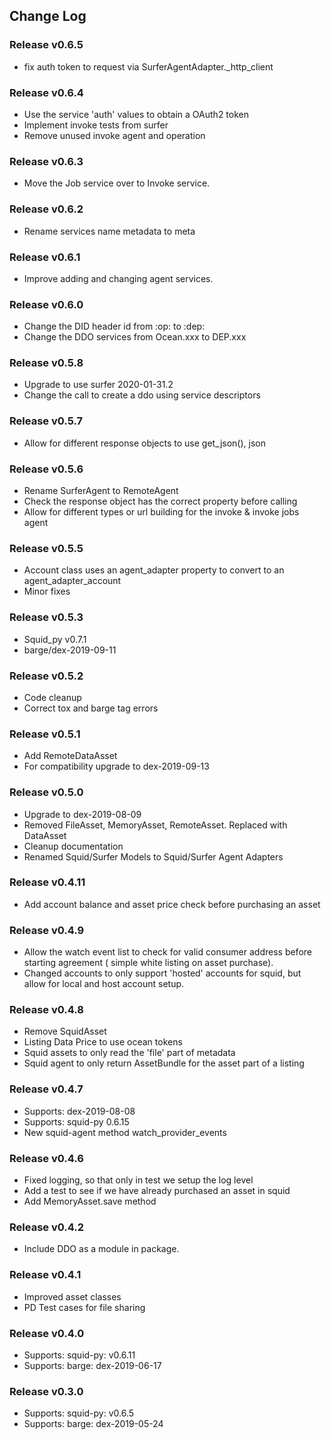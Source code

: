 ## Change Log

### Release v0.6.5

+   fix auth token to request via SurferAgentAdapter._http_client

### Release v0.6.4

+    Use the service 'auth' values to obtain a OAuth2 token
+    Implement invoke tests from surfer
+    Remove unused invoke agent and operation

### Release v0.6.3

+    Move the Job service over to Invoke service.

### Release v0.6.2

+    Rename services name metadata to meta

### Release v0.6.1

+    Improve adding and changing agent services.

### Release v0.6.0

+    Change the DID header id from :op: to :dep:
+    Change the DDO services from Ocean.xxx to DEP.xxx

### Release v0.5.8

+    Upgrade to use surfer 2020-01-31.2
+    Change the call to create a ddo using service descriptors

### Release v0.5.7

+    Allow for different response objects to use get_json(), json

### Release v0.5.6

+    Rename SurferAgent to RemoteAgent
+    Check the response object has the correct property before calling
+    Allow for different types or url building for the invoke & invoke jobs agent

### Release v0.5.5

+    Account class uses an agent_adapter property to convert to an agent_adapter_account
+    Minor fixes

### Release v0.5.3

+    Squid_py v0.7.1
+    barge/dex-2019-09-11

### Release v0.5.2

+    Code cleanup
+    Correct tox and barge tag errors

### Release v0.5.1

+    Add RemoteDataAsset
+    For compatibility upgrade to dex-2019-09-13

### Release v0.5.0

+    Upgrade to dex-2019-08-09
+    Removed FileAsset, MemoryAsset, RemoteAsset. Replaced with DataAsset
+    Cleanup documentation
+    Renamed Squid/Surfer Models to Squid/Surfer Agent Adapters

### Release v0.4.11

+    Add account balance and asset price check before purchasing an asset

### Release v0.4.9

+    Allow the watch event list to check for valid consumer address before starting agreement ( simple white listing on asset purchase).
+    Changed accounts to only support 'hosted' accounts for squid, but allow for local and host account setup.

### Release v0.4.8

+    Remove SquidAsset
+    Listing Data Price to use ocean tokens
+    Squid assets to only read the 'file' part of metadata
+    Squid agent to only return AssetBundle for the asset part of a listing

### Release v0.4.7

+    Supports: dex-2019-08-08
+    Supports: squid-py 0.6.15
+    New squid-agent method watch_provider_events

### Release v0.4.6

+    Fixed logging, so that only in test we setup the log level
+    Add a test to see if we have already purchased an asset in squid
+    Add MemoryAsset.save method

### Release v0.4.2

+    Include DDO as a module in package.

### Release v0.4.1

+    Improved asset classes
+    PD Test cases for file sharing

### Release v0.4.0

+    Supports: squid-py: v0.6.11
+    Supports: barge: dex-2019-06-17

### Release v0.3.0

+    Supports: squid-py: v0.6.5
+    Supports: barge: dex-2019-05-24
